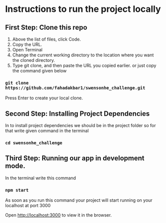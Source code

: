 # Instructions to run the project locally
## First Step: Clone this repo

1. Above the list of files, click Code.
2. Copy the URL.
3. Open Terminal
4. Change the current working directory to the location where you want the cloned directory.
5. Type git clone, and then paste the URL you copied earlier. or just copy the command given below

### `git clone https://github.com/fahadakbar1/swensonhe_challenge.git`

Press Enter to create your local clone.

## Second Step: Installing Project Dependencies

In to install project dependencies we should be in the project folder so for that write given command in the terminal

### `cd swensonhe_challenge`

## Third Step: Running our app in development mode.

In the terminal write this command

### `npm start`

As soon as you run this command your project will start running on your localhost at port 3000

Open [http://localhost:3000](http://localhost:3000) to view it in the browser.
